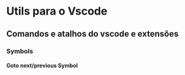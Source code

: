 # Utils para o Vscode

## Comandos e atalhos do vscode e extensões

### Symbols

#### Goto next/previous Symbol

